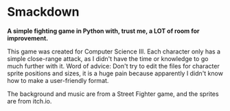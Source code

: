 # Smackdown
**A simple fighting game in Python with, trust me, a LOT of room for improvement.**

This game was created for Computer Science III. Each character only has a simple close-range attack, as I didn't have the time or knowledge to go much further with it. Word of advice: Don't try to edit the files for character sprite positions and sizes, it is a huge pain because apparently I didn't know how to make a user-friendly format.

The background and music are from a Street Fighter game, and the sprites are from itch.io.
